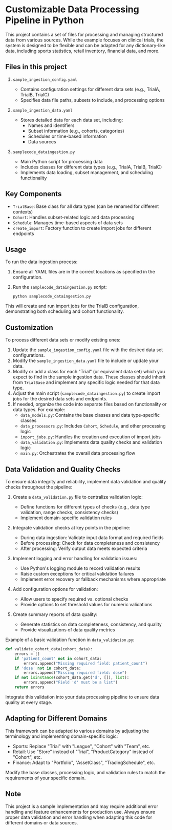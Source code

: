 # Customizable Data Processing Pipeline in Python

This project contains a set of files for processing and managing structured data from various sources. While the example focuses on clinical trials, the system is designed to be flexible and can be adapted for any dictionary-like data, including sports statistics, retail inventory, financial data, and more.

## Files in this project

1. `sample_ingestion_config.yaml`
   - Contains configuration settings for different data sets (e.g., TrialA, TrialB, TrialC)
   - Specifies data file paths, subsets to include, and processing options

2. `sample_ingestion_data.yaml`
   - Stores detailed data for each data set, including:
     - Names and identifiers
     - Subset information (e.g., cohorts, categories)
     - Schedules or time-based information
     - Data sources

3. `samplecode_dataingestion.py`
   - Main Python script for processing data
   - Includes classes for different data types (e.g., TrialA, TrialB, TrialC)
   - Implements data loading, subset management, and scheduling functionality

## Key Components

- `TrialBase`: Base class for all data types (can be renamed for different contexts)
- `Cohort`: Handles subset-related logic and data processing
- `Schedule`: Manages time-based aspects of data sets
- `create_import`: Factory function to create import jobs for different endpoints

## Usage

To run the data ingestion process:

1. Ensure all YAML files are in the correct locations as specified in the configuration.
2. Run the `samplecode_dataingestion.py` script:

   ```
   python samplecode_dataingestion.py
   ```

This will create and run import jobs for the TrialB configuration, demonstrating both scheduling and cohort functionality.

## Customization

To process different data sets or modify existing ones:

1. Update the `sample_ingestion_config.yaml` file with the desired data set configurations.
2. Modify the `sample_ingestion_data.yaml` file to include or update your data.
3. Modify or add a class for each "Trial" (or equivalent data set) which you expect to find in the sample ingestion data. These classes should inherit from `TrialBase` and implement any specific logic needed for that data type.
4. Adjust the main script (`samplecode_dataingestion.py`) to create import jobs for the desired data sets and endpoints.
5. If needed, organize the code into separate files based on functionality or data types. For example:
   - `data_models.py`: Contains the base classes and data type-specific classes
   - `data_processors.py`: Includes `Cohort`, `Schedule`, and other processing logic
   - `import_jobs.py`: Handles the creation and execution of import jobs
   - `data_validation.py`: Implements data quality checks and validation logic
   - `main.py`: Orchestrates the overall data processing flow

## Data Validation and Quality Checks

To ensure data integrity and reliability, implement data validation and quality checks throughout the pipeline:

1. Create a `data_validation.py` file to centralize validation logic:
   - Define functions for different types of checks (e.g., data type validation, range checks, consistency checks)
   - Implement domain-specific validation rules

2. Integrate validation checks at key points in the pipeline:
   - During data ingestion: Validate input data format and required fields
   - Before processing: Check for data completeness and consistency
   - After processing: Verify output data meets expected criteria

3. Implement logging and error handling for validation issues:
   - Use Python's logging module to record validation results
   - Raise custom exceptions for critical validation failures
   - Implement error recovery or fallback mechanisms where appropriate

4. Add configuration options for validation:
   - Allow users to specify required vs. optional checks
   - Provide options to set threshold values for numeric validations

5. Create summary reports of data quality:
   - Generate statistics on data completeness, consistency, and quality
   - Provide visualizations of data quality metrics

Example of a basic validation function in `data_validation.py`:

```python
def validate_cohort_data(cohort_data):
    errors = []
    if 'patient_count' not in cohort_data:
        errors.append("Missing required field: patient_count")
    if 'dose' not in cohort_data:
        errors.append("Missing required field: dose")
    if not isinstance(cohort_data.get('d', []), list):
        errors.append("Field 'd' must be a list")
    return errors
```

Integrate this validation into your data processing pipeline to ensure data quality at every stage.

## Adapting for Different Domains

This framework can be adapted to various domains by adjusting the terminology and implementing domain-specific logic:

- Sports: Replace "Trial" with "League", "Cohort" with "Team", etc.
- Retail: Use "Store" instead of "Trial", "ProductCategory" instead of "Cohort", etc.
- Finance: Adapt to "Portfolio", "AssetClass", "TradingSchedule", etc.

Modify the base classes, processing logic, and validation rules to match the requirements of your specific domain.

## Note

This project is a sample implementation and may require additional error handling and feature enhancements for production use. Always ensure proper data validation and error handling when adapting this code for different domains or data sources.
